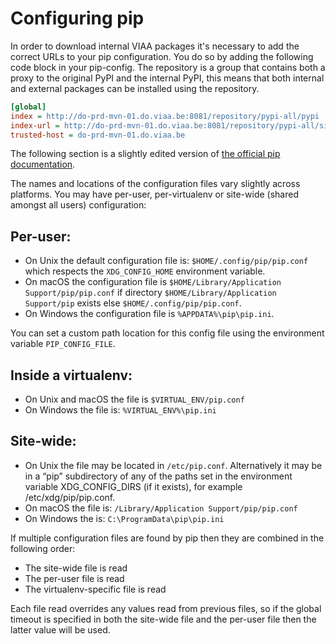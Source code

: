 # Configuring pip
In order to download internal VIAA packages it's necessary to add the correct URLs to your pip configuration. You do so by adding the following code block in your pip-config. The repository is a group that contains both a proxy to the original PyPI and the internal PyPI, this means that both internal and external packages can be installed using the repository.

```ini
[global]
index = http://do-prd-mvn-01.do.viaa.be:8081/repository/pypi-all/pypi
index-url = http://do-prd-mvn-01.do.viaa.be:8081/repository/pypi-all/simple
trusted-host = do-prd-mvn-01.do.viaa.be
```

The following section is a slightly edited version of [the official pip documentation](https://pip.pypa.io/en/latest/user_guide/#configuration).

The names and locations of the configuration files vary slightly across platforms. You may have per-user, per-virtualenv or site-wide (shared amongst all users) configuration:

## Per-user:

- On Unix the default configuration file is: `$HOME/.config/pip/pip.conf` which respects the `XDG_CONFIG_HOME` environment variable.
- On macOS the configuration file is `$HOME/Library/Application Support/pip/pip.conf` if directory `$HOME/Library/Application Support/pip` exists else `$HOME/.config/pip/pip.conf`.
- On Windows the configuration file is `%APPDATA%\pip\pip.ini`.

You can set a custom path location for this config file using the environment variable `PIP_CONFIG_FILE`.

## Inside a virtualenv:

- On Unix and macOS the file is `$VIRTUAL_ENV/pip.conf`
- On Windows the file is: `%VIRTUAL_ENV%\pip.ini`

## Site-wide:

- On Unix the file may be located in `/etc/pip.conf`. Alternatively it may be in a “pip” subdirectory of any of the paths set in the environment variable XDG_CONFIG_DIRS (if it exists), for example /etc/xdg/pip/pip.conf.
- On macOS the file is: `/Library/Application Support/pip/pip.conf`
- On Windows the is: `C:\ProgramData\pip\pip.ini`

If multiple configuration files are found by pip then they are combined in the following order:

- The site-wide file is read
- The per-user file is read
- The virtualenv-specific file is read

Each file read overrides any values read from previous files, so if the global timeout is specified in both the site-wide file and the per-user file then the latter value will be used.

